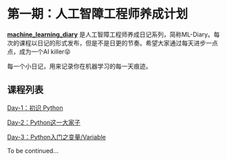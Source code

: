 # 第一期：人工智障工程师养成计划

**[machine_learning_diary](https://github.com/YZHANG1270/Girls-In-AI/tree/master/machine_learning_diary)** 是人工智障工程师养成日记系列，简称ML-Diary。每次的课程以日记的形式发布，但是不是日更的节奏。希望大家通过每天进步一点点，成为一个AI killer😝

每一个小日记，用来记录你在机器学习的每一天痕迹。



## 课程列表

[Day-1：初识 Python](https://github.com/YZHANG1270/Girls-In-AI/tree/master/machine_learning_diary/day-1)

[Day-2：Python这一大家子](https://github.com/YZHANG1270/Girls-In-AI/tree/master/machine_learning_diary/day-2)

[Day-3：Python入门之变量/Variable](https://github.com/YZHANG1270/Girls-In-AI/blob/master/machine_learning_diary/day-3/README.md)



To be continued...